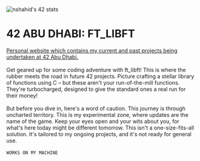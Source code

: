 ![nshahid's 42 stats](https://badge42.vercel.app/api/v2/cllho6vgj001108l4to6gq7l8/stats?cursusId=21&coalitionId=undefined)

# 42 ABU DHABI: FT_LIBFT

[Personal website which contains my current and past projects being undertaken at 42 Abu Dhabi.](https://42.nauman.cc/)
<br /><br/>
Get geared up for some coding adventure with ft_libft! This is where the rubber meets the road in future 42 projects. Picture crafting a stellar library of functions using C – but these aren't your run-of-the-mill functions. They're turbocharged, designed to give the standard ones a real run for their money!
<br/><br/>
But before you dive in, here's a word of caution. This journey is through uncharted territory. This is my experimental zone, where updates are the name of the game. Keep your eyes open and your wits about you, for what's here today might be different tomorrow. This isn't a one-size-fits-all solution. It's tailored to my ongoing projects, and it's not ready for general use.
<br/>
<br/>
`WORKS ON MY MACHINE`<br/>
<br/>
